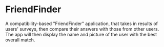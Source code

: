 # FriendFinder

A compatibility-based "FriendFinder" application, that takes in results of users' surveys, then compare their answers with those from other users. The app will then display the name and picture of the user with the best overall match.